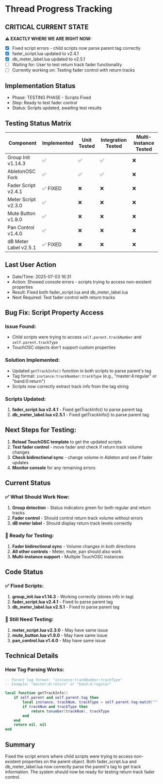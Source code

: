 # Thread Progress Tracking

## CRITICAL CURRENT STATE
**⚠️ EXACTLY WHERE WE ARE RIGHT NOW:**
- [x] Fixed script errors - child scripts now parse parent tag correctly
- [x] fader_script.lua updated to v2.4.1 
- [x] db_meter_label.lua updated to v2.5.1
- [ ] Waiting for: User to test return track fader functionality
- [ ] Currently working on: Testing fader control with return tracks

## Implementation Status
- Phase: TESTING PHASE - Scripts Fixed
- Step: Ready to test fader control
- Status: Scripts updated, awaiting test results

## Testing Status Matrix
| Component | Implemented | Unit Tested | Integration Tested | Multi-Instance Tested | 
|-----------|------------|-------------|--------------------|-----------------------|
| Group Init v1.14.3 | ✅ | ✅ | ✅ | ❌ |
| AbletonOSC Fork | ✅ | ✅ | ✅ | ❌ |
| Fader Script v2.4.1 | ✅ FIXED | ❌ | ❌ | ❌ |
| Meter Script v2.3.0 | ✅ | ❌ | ❌ | ❌ |
| Mute Button v1.9.0 | ✅ | ❌ | ❌ | ❌ |
| Pan Control v1.4.0 | ✅ | ❌ | ❌ | ❌ |
| dB Meter Label v2.5.1 | ✅ FIXED | ❌ | ❌ | ❌ |

## Last User Action
- Date/Time: 2025-07-03 16:31
- Action: Showed console errors - scripts trying to access non-existent properties
- Result: Fixed both fader_script.lua and db_meter_label.lua
- Next Required: Test fader control with return tracks

## Bug Fix: Script Property Access

### Issue Found:
- Child scripts were trying to access `self.parent.trackNumber` and `self.parent.trackType`
- TouchOSC objects don't support custom properties

### Solution Implemented:
- Updated `getTrackInfo()` function in both scripts to parse parent's tag
- Tag format: `instance:trackNumber:trackType` (e.g., "master:4:regular" or "band:0:return")
- Scripts now correctly extract track info from the tag string

### Scripts Updated:
1. **fader_script.lua v2.4.1** - Fixed getTrackInfo() to parse parent tag
2. **db_meter_label.lua v2.5.1** - Fixed getTrackInfo() to parse parent tag

## Next Steps for Testing:
1. **Reload TouchOSC template** to get the updated scripts
2. **Test fader control** - move fader and check if return track volume changes
3. **Check bidirectional sync** - change volume in Ableton and see if fader updates
4. **Monitor console** for any remaining errors

## Current Status

### ✅ What Should Work Now:
1. **Group detection** - Status indicators green for both regular and return tracks
2. **Fader control** - Should control return track volume without errors
3. **dB meter label** - Should display return track levels correctly

### 🔧 Ready for Testing:
1. **Fader bidirectional sync** - Volume changes in both directions
2. **All other controls** - Meter, mute, pan should also work
3. **Multi-instance support** - Multiple TouchOSC instances

## Code Status

### ✅ Fixed Scripts:
1. **group_init.lua v1.14.3** - Working correctly (stores info in tag)
2. **fader_script.lua v2.4.1** - Fixed to parse parent tag
3. **db_meter_label.lua v2.5.1** - Fixed to parse parent tag

### 📝 Still Need Testing:
1. **meter_script.lua v2.3.0** - May have same issue
2. **mute_button.lua v1.9.0** - May have same issue  
3. **pan_control.lua v1.4.0** - May have same issue

## Technical Details

### How Tag Parsing Works:
```lua
-- Parent tag format: "instance:trackNumber:trackType"
-- Example: "master:0:return" or "band:4:regular"

local function getTrackInfo()
    if self.parent and self.parent.tag then
        local instance, trackNum, trackType = self.parent.tag:match("^(%w+):(%d+):(%w+)$")
        if trackNum and trackType then
            return tonumber(trackNum), trackType
        end
    end
    return nil, nil
end
```

## Summary
Fixed the script errors where child scripts were trying to access non-existent properties on the parent object. Both fader_script.lua and db_meter_label.lua now correctly parse the parent's tag to get track information. The system should now be ready for testing return track fader control.